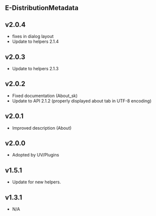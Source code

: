 E-DistributionMetadata
----------

v2.0.4
---
* fixes in dialog layout
* Update to helpers 2.1.4

v2.0.3
---
* Update to helpers 2.1.3

v2.0.2
---
* Fixed documentation (About_sk)
* Update to API 2.1.2 (properly displayed about tab in UTF-8 encoding)

v2.0.1
---
* Improved description (About)

v2.0.0
---
* Adopted by UV/Plugins

v1.5.1
---
* Update for new helpers.

v1.3.1
---
* N/A
